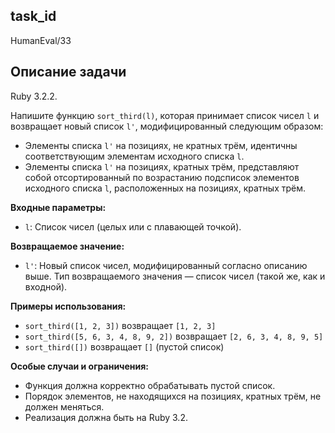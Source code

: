 ## task_id
HumanEval/33

## Описание задачи
Ruby 3.2.2.

Напишите функцию `sort_third(l)`, которая принимает список чисел `l` и возвращает новый список `l'`, модифицированный следующим образом:

* Элементы списка `l'` на позициях, не кратных трём, идентичны соответствующим элементам исходного списка `l`.
* Элементы списка `l'` на позициях, кратных трём, представляют собой отсортированный по возрастанию подсписок элементов исходного списка `l`, расположенных на позициях, кратных трём.


**Входные параметры:**

* `l`: Список чисел (целых или с плавающей точкой).


**Возвращаемое значение:**

* `l'`: Новый список чисел, модифицированный согласно описанию выше.  Тип возвращаемого значения — список чисел (такой же, как и входной).


**Примеры использования:**

* `sort_third([1, 2, 3])` возвращает `[1, 2, 3]`
* `sort_third([5, 6, 3, 4, 8, 9, 2])` возвращает `[2, 6, 3, 4, 8, 9, 5]`
* `sort_third([])` возвращает `[]` (пустой список)


**Особые случаи и ограничения:**

* Функция должна корректно обрабатывать пустой список.
* Порядок элементов, не находящихся на позициях, кратных трём, не должен меняться.
* Реализация должна быть на Ruby 3.2.

